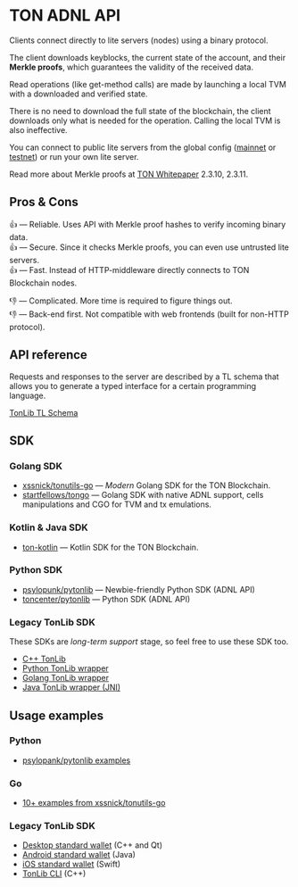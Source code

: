 # TON ADNL API

Clients connect directly to lite servers (nodes) using a binary protocol.

The client downloads keyblocks, the current state of the account, and their **Merkle proofs**, which guarantees the validity of the received data.

Read operations (like get-method calls) are made by launching a local TVM with a downloaded and verified state.

There is no need to download the full state of the blockchain, the client downloads only what is needed for the operation. Calling the local TVM is also ineffective.

You can connect to public lite servers from the global config ([mainnet](https://ton.org/global-config.json) or [testnet](https://ton.org/testnet-global.config.json)) or run your own lite server.

Read more about Merkle proofs at [TON Whitepaper](https://ton.org/ton.pdf) 2.3.10, 2.3.11.

## Pros & Cons

👍 — Reliable. Uses API with Merkle proof hashes to verify incoming binary data.  
👍 — Secure. Since it checks Merkle proofs, you can even use untrusted lite servers.  
👍 — Fast. Instead of HTTP-middleware directly connects to TON Blockchain nodes. 

👎 — Complicated. More time is required to figure things out.  
👎 — Back-end first. Not compatible with web frontends (built for non-HTTP protocol).

## API reference

Requests and responses to the server are described by a TL schema that allows you to generate a typed interface for a certain programming language.

[TonLib TL Schema](https://github.com/ton-blockchain/ton/blob/master/tl/generate/scheme/tonlib_api.tl)

## SDK

### Golang SDK

- [xssnick/tonutils-go](https://github.com/xssnick/tonutils-go) — _Modern_ Golang SDK for the TON Blockchain.
- [startfellows/tongo](https://github.com/startfellows/tongo) — Golang SDK with native ADNL support, cells manipulations and CGO for TVM and tx emulations.

### Kotlin & Java SDK

- [ton-kotlin](https://github.com/andreypfau/ton-kotlin) — Kotlin SDK for the TON Blockchain.

### Python SDK

- [psylopunk/pytonlib](https://github.com/psylopunk/pytonlib) — Newbie-friendly Python SDK (ADNL API)
- [toncenter/pytonlib](https://github.com/toncenter/pytonlib) — Python SDK (ADNL API)

### Legacy TonLib SDK

These SDKs are _long-term support_ stage, so feel free to use these SDK too.

- [C++ TonLib](https://github.com/ton-blockchain/ton/tree/master/example/cpp)
- [Python TonLib wrapper](https://github.com/toncenter/pytonlib)
- [Golang TonLib wrapper](https://github.com/ton-blockchain/tonlib-go)
- [Java TonLib wrapper (JNI)](https://github.com/ton-blockchain/tonlib-java)


## Usage examples

### Python

- [psylopank/pytonlib examples](https://github.com/psylopunk/pytonlib/tree/main/examples)

### Go

- [10+ examples from xssnick/tonutils-go](https://github.com/xssnick/tonutils-go/tree/master/example)

### Legacy TonLib SDK

- [Desktop standard wallet](https://github.com/ton-blockchain/wallet-desktop) (C++ and Qt)
- [Android standard wallet](https://github.com/ton-blockchain/wallet-android) (Java)
- [iOS standard wallet](https://github.com/ton-blockchain/wallet-ios) (Swift)
- [TonLib CLI](https://github.com/ton-blockchain/ton/blob/master/tonlib/tonlib/tonlib-cli.cpp) (C++)
